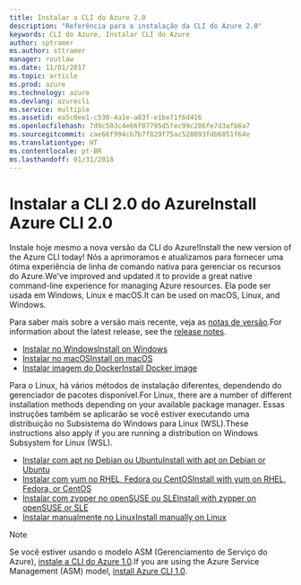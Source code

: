 ```yaml
---
title: Instalar a CLI do Azure 2.0
description: "Referência para a instalação da CLI do Azure 2.0"
keywords: CLI do Azure, Instalar CLI do Azure
author: sptramer
ms.author: sttramer
manager: routlaw
ms.date: 11/01/2017
ms.topic: article
ms.prod: azure
ms.technology: azure
ms.devlang: azurecli
ms.service: multiple
ms.assetid: ea5c0ee1-c530-4a1e-a83f-e1be71f6d416
ms.openlocfilehash: 7d9c503c4e66f07795d5fec99c206fe7d3afb6a7
ms.sourcegitcommit: cae66f994cb7b7f829f75ac528093fdb6851f64e
ms.translationtype: HT
ms.contentlocale: pt-BR
ms.lasthandoff: 01/31/2018
---
```

# <a name="install-azure-cli-20"></a><span data-ttu-id="85e20-104">Instalar a CLI 2.0 do Azure</span><span class="sxs-lookup"><span data-stu-id="85e20-104">Install Azure CLI 2.0</span></span>

<span data-ttu-id="85e20-105">Instale hoje mesmo a nova versão da CLI do Azure!</span><span class="sxs-lookup"><span data-stu-id="85e20-105">Install the new version of the Azure CLI today!</span></span>
<span data-ttu-id="85e20-106">Nós a aprimoramos e atualizamos para fornecer uma ótima experiência de linha de comando nativa para gerenciar os recursos do Azure.</span><span class="sxs-lookup"><span data-stu-id="85e20-106">We've improved and updated it to provide a great native command-line experience for managing Azure resources.</span></span>
<span data-ttu-id="85e20-107">Ela pode ser usada em Windows, Linux e macOS.</span><span class="sxs-lookup"><span data-stu-id="85e20-107">It can be used on macOS, Linux, and Windows.</span></span>

<span data-ttu-id="85e20-108">Para saber mais sobre a versão mais recente, veja as [notas de versão](release-notes-azure-cli.md).</span><span class="sxs-lookup"><span data-stu-id="85e20-108">For information about the latest release, see the [release notes](release-notes-azure-cli.md).</span></span>

* [<span data-ttu-id="85e20-109">Instalar no Windows</span><span class="sxs-lookup"><span data-stu-id="85e20-109">Install on Windows</span></span>](install-azure-cli-windows.md)
* [<span data-ttu-id="85e20-110">Instalar no macOS</span><span class="sxs-lookup"><span data-stu-id="85e20-110">Install on macOS</span></span>](install-azure-cli-macos.md)
* [<span data-ttu-id="85e20-111">Instalar imagem do Docker</span><span class="sxs-lookup"><span data-stu-id="85e20-111">Install Docker image</span></span>](install-azure-cli-docker.md)

<span data-ttu-id="85e20-112">Para o Linux, há vários métodos de instalação diferentes, dependendo do gerenciador de pacotes disponível.</span><span class="sxs-lookup"><span data-stu-id="85e20-112">For Linux, there are a number of different installation methods depending on your available package manager.</span></span> <span data-ttu-id="85e20-113">Essas instruções também se aplicarão se você estiver executando uma distribuição no Subsistema do Windows para Linux (WSL).</span><span class="sxs-lookup"><span data-stu-id="85e20-113">These instructions also apply if you are running a distribution on Windows Subsystem for Linux (WSL).</span></span>

* [<span data-ttu-id="85e20-114">Instalar com apt no Debian ou Ubuntu</span><span class="sxs-lookup"><span data-stu-id="85e20-114">Install with apt on Debian or Ubuntu</span></span>](install-azure-cli-apt.md)
* [<span data-ttu-id="85e20-115">Instalar com yum no RHEL, Fedora ou CentOS</span><span class="sxs-lookup"><span data-stu-id="85e20-115">Install with yum on RHEL, Fedora, or CentOS </span></span>](install-azure-cli-yum.md)
* [<span data-ttu-id="85e20-116">Instalar com zypper no openSUSE ou SLE</span><span class="sxs-lookup"><span data-stu-id="85e20-116">Install with zypper on openSUSE or SLE </span></span>](install-azure-cli-zypper.md)
* [<span data-ttu-id="85e20-117">Instalar manualmente no Linux</span><span class="sxs-lookup"><span data-stu-id="85e20-117">Install manually on Linux</span></span>](install-azure-cli-linux.md)

> [!NOTE]
> <span data-ttu-id="85e20-118">Se você estiver usando o modelo ASM (Gerenciamento de Serviço do Azure), [instale a CLI do Azure 1.0](/azure/cli-install-nodejs).</span><span class="sxs-lookup"><span data-stu-id="85e20-118">If you are using the Azure Service Management (ASM) model, [install Azure CLI 1.0](/azure/cli-install-nodejs).</span></span>

